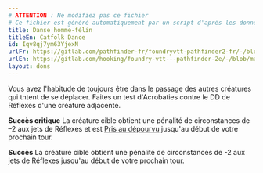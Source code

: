 ```yaml
---
# ATTENTION : Ne modifiez pas ce fichier
# Ce fichier est généré automatiquement par un script d'après les données du module Foundry VTT officiel et de sa traduction
title: Danse homme-félin
titleEn: Catfolk Dance
id: Iqv8qj7ym63YjexN
urlFr: https://gitlab.com/pathfinder-fr/foundryvtt-pathfinder2-fr/-/blob/master/data/feats/Iqv8qj7ym63YjexN.htm
urlEn: https://gitlab.com/hooking/foundry-vtt---pathfinder-2e/-/blob/master/packs/data/feats.db/catfolk-dance.json
layout: dons
---
```

Vous avez l'habitude de toujours être dans le passage des autres créatures qui tntent de se déplacer. Faites un  test d'Acrobaties contre le DD de Réflexes d'une créature adjacente.

**Succès critique** La créature cible obtient une pénalité de circonstances de –2 aux jets de Réflexes et est [Pris au dépourvu](../conditions/pris-au-dépourvu.html) jusqu'au début de votre prochain tour.

**Succès** La créature cible obtient une pénalité de circonstances de -2 aux jets de Réflexes jusqu'au début de votre prochain tour.
